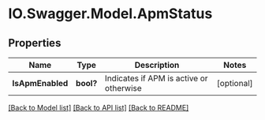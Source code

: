 # IO.Swagger.Model.ApmStatus
## Properties

Name | Type | Description | Notes
------------ | ------------- | ------------- | -------------
**IsApmEnabled** | **bool?** | Indicates if APM is active or otherwise | [optional] 

[[Back to Model list]](../README.md#documentation-for-models) [[Back to API list]](../README.md#documentation-for-api-endpoints) [[Back to README]](../README.md)

